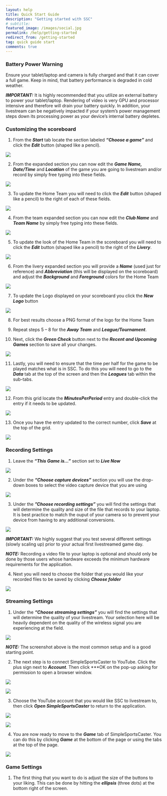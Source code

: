 ```yaml
---
layout: help
title: Quick Start Guide
description: "Getting started with SSC"
# subtitle: 
featured_image: /images/social.jpg
permalink: /help/getting-started
redirect_from: /getting-started
tag: quick guide start
comments: true
---
```


### Battery Power Warning
Ensure your tablet/laptop and camera is fully charged and that it can cover a full game.  Keep in mind, that battery performance is degraded in cold weather.

***IMPORTANT:*** It is highly recommended that you utilize an external battery to power your tablet/laptop.  Rendering of video is very GPU and processor intensive and therefore will drain your battery quickly.  In addition, your livestream can be negatively impacted if your system’s power management steps down its processing power as your device’s internal battery depletes.


### Customizing the scoreboard

1. From the ***Start*** tab locate the section labeled ***“Choose a game”*** and click the ***Edit*** button (shaped like a pencil).  

![](/assets/help/quick-guide/getting-started/getting-started-01.png)

2. From the expanded section you can now edit the ***Game Name, Date/Time*** and ***Location*** of the game you are going to livestream and/or record by simply free typing into these fields.

![](/assets/help/quick-guide/getting-started/getting-started-02.png)

3. To update the Home Team you will need to click the ***Edit*** button (shaped like a pencil) to the right of each of these fields.

![](/assets/help/quick-guide/getting-started/getting-started-03.png)

4. From the team expanded section you can now edit the ***Club Name*** and ***Team Name*** by simply free typing into these fields.

![](/assets/help/quick-guide/getting-started/getting-started-04.png)

5. To update the look of the Home Team in the scoreboard you will need to click the ***Edit*** button (shaped like a pencil) to the right of the ***Livery***.

![](/assets/help/quick-guide/getting-started/getting-started-05.png)

6. From the livery expanded section you will provide a ***Name*** (used just for reference) and ***Abbreviation*** (this will be displayed on the scoreboard) and adjust the ***Background*** and ***Foreground*** colors for the Home Team

![](/assets/help/quick-guide/getting-started/getting-started-06.png)

7. To update the Logo displayed on your scoreboard you click the ***New Logo*** button

![](/assets/help/quick-guide/getting-started/getting-started-07.png)

8. For best results choose a PNG format of the logo for the Home Team

9. Repeat steps 5 – 8 for the ***Away Team*** and ***League/Tournament***.

10. Next, click the ***Green Check*** button next to the ***Recent and Upcoming Games*** section to save all your changes.

![](/assets/help/quick-guide/getting-started/getting-started-08.png)

11. Lastly, you will need to ensure that the time per half for the game to be played matches what is in SSC.  To do this you will need to go to the ***Data*** tab at the top of the screen and then the ***Leagues*** tab within the sub-tabs.

![](/assets/help/quick-guide/getting-started/getting-started-09.png)

12.	From this grid locate the ***MinutesPerPeriod*** entry and double-click the entry if it needs to be updated.

![](/assets/help/quick-guide/getting-started/getting-started-10.png)

13. Once you have the entry updated to the correct number, click ***Save*** at the top of the grid.

![](/assets/help/quick-guide/getting-started/getting-started-11.png)


### Recording Settings

1. Leave the ***“This Game is…”*** section set to ***Live Now***

![](/assets/help/quick-guide/getting-started/getting-started-12.png)

2. Under the ***“Choose capture devices”*** section you will use the drop-down boxes to select the video capture device that you are using

![](/assets/help/quick-guide/getting-started/getting-started-13.png)

3. Under the ***”Choose recording settings”*** you will find the settings that will determine the quality and size of the file that records to your laptop.  It is best practice to match the ouput of your camera so to prevent your device from having to any additional conversions.

![](/assets/help/quick-guide/getting-started/getting-started-14.png)

***IMPORTANT:*** We highly suggest that you test several different settings (slowly scaling up) prior to your actual first livestreamed game day.

***NOTE:*** Recording a video file to your laptop is optional and should only be done by those users whose hardware exceeds the minimum hardware requirements for the application.

4. Next you will need to choose the folder that you would like your recorded files to be saved by clicking ***Choose folder***

![](/assets/help/quick-guide/getting-started/getting-started-15.png)


### Streaming Settings

1. Under the ***“Choose streaming settings”*** you will find the settings that will determine the quality of your livestream.  Your selection here will be heavily dependent on the quality of the wireless signal you are experiencing at the field.

![](/assets/help/quick-guide/getting-started/getting-started-16.png)

***NOTE:*** The screenshot above is the most common setup and is a good starting point.

2. The next step is to connect SimpleSportsCaster to YouTube.  Click the plus sign next to ***Account***.  Then click ***OK on the pop-up asking for permission to open a browser window.

![](/assets/help/quick-guide/getting-started/getting-started-17.png)

![](/assets/help/quick-guide/getting-started/getting-started-18.png)

3. Choose the YouTube account that you would like SSC to livestream to, then click ***Open SimpleSportsCaster*** to return to the application.

![](/assets/help/quick-guide/getting-started/getting-started-19.png)

![](/assets/help/quick-guide/getting-started/getting-started-20.png)

4. You are now ready to move to the ***Game*** tab of SimpleSportsCaster.  You can do this by clicking ***Game*** at the bottom of the page or using the tabs at the top of the page.

![](/assets/help/quick-guide/getting-started/getting-started-21.png)


### Game Settings

1. The first thing that you want to do is adjust the size of the buttons to your liking.  This can be done by hitting the ***ellipsis*** (three dots) at the bottom right of the screen.